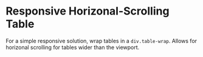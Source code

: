 # Responsive Horizonal-Scrolling Table

For a simple responsive solution, wrap tables in a `div.table-wrap`. Allows for horizonal scrolling for tables wider than the viewport.